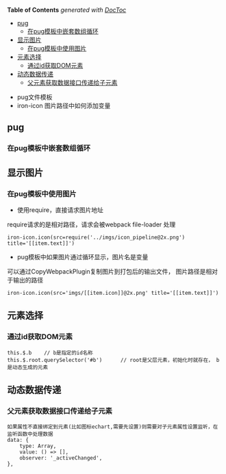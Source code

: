 <!-- START doctoc generated TOC please keep comment here to allow auto update -->
<!-- DON'T EDIT THIS SECTION, INSTEAD RE-RUN doctoc TO UPDATE -->
**Table of Contents**  *generated with [DocToc](https://github.com/thlorenz/doctoc)*

- [pug](#pug)
  - [在pug模板中嵌套数组循环](#%E5%9C%A8pug%E6%A8%A1%E6%9D%BF%E4%B8%AD%E5%B5%8C%E5%A5%97%E6%95%B0%E7%BB%84%E5%BE%AA%E7%8E%AF)
- [显示图片](#%E6%98%BE%E7%A4%BA%E5%9B%BE%E7%89%87)
  - [在pug模板中使用图片](#%E5%9C%A8pug%E6%A8%A1%E6%9D%BF%E4%B8%AD%E4%BD%BF%E7%94%A8%E5%9B%BE%E7%89%87)
- [元素选择](#%E5%85%83%E7%B4%A0%E9%80%89%E6%8B%A9)
  - [通过id获取DOM元素](#%E9%80%9A%E8%BF%87id%E8%8E%B7%E5%8F%96dom%E5%85%83%E7%B4%A0)
- [动态数据传递](#%E5%8A%A8%E6%80%81%E6%95%B0%E6%8D%AE%E4%BC%A0%E9%80%92)
  - [父元素获取数据接口传递给子元素](#%E7%88%B6%E5%85%83%E7%B4%A0%E8%8E%B7%E5%8F%96%E6%95%B0%E6%8D%AE%E6%8E%A5%E5%8F%A3%E4%BC%A0%E9%80%92%E7%BB%99%E5%AD%90%E5%85%83%E7%B4%A0)

<!-- END doctoc generated TOC please keep comment here to allow auto update -->

- pug文件模板
- iron-icon 图片路径中如何添加变量

## pug
### 在pug模板中嵌套数组循环


## 显示图片
### 在pug模板中使用图片
- 使用require，直接请求图片地址
  
require请求的是相对路径，请求会被webpack file-loader 处理
```
iron-icon.icon(src=require('../imgs/icon_pipeline@2x.png') title='[[item.text]]')
```
- pug模板中如果图片通过循环显示，图片名是变量

可以通过CopyWebpackPlugin复制图片到打包后的输出文件， 图片路径是相对于输出的路径
```
iron-icon.icon(src='imgs/[[item.icon]]@2x.png' title='[[item.text]]')
```

## 元素选择
### 通过id获取DOM元素
```
this.$.b    // b是指定的id名称
this.$.root.querySelector('#b')      // root是父层元素，初始化时就存在， b是动态生成的元素
```

## 动态数据传递
### 父元素获取数据接口传递给子元素
```
如果属性不直接绑定到元素(比如图标echart,需要先设置)则需要对子元素属性设置监听，在监听函数中处理数据
data: {
	type: Array,
	value: () => [],
	observer: '_activeChanged',
},
```
